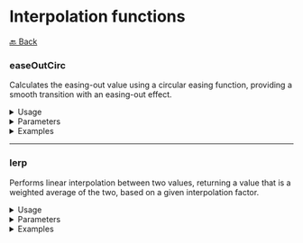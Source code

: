 # Interpolation functions

[🔙 Back](../../README.md)


### easeOutCirc

Calculates the easing-out value using a circular easing function, providing a smooth transition with an easing-out effect.

<details>

<summary>Usage</summary>

The `easeOutCirc` function applies a circular easing-out curve to an input value, typically used for animations or transitions to create a smooth deceleration effect.

```ts
import { easeOutCirc } from '@alessiofrittoli/math-utils'
// or
import { easeOutCirc } from '@alessiofrittoli/math-utils/interpolation'

// Apply circular easing-out to a value
easeOutCirc( 0 )	// Output: 0
easeOutCirc( 0.5 )	// Output: 0.9682458365518543
easeOutCirc( 1 )	// Output: 1
```

</details>

<details>

<summary>Parameters</summary>

`x`\
Type: `number`\
The input value for the easing function, typically in the range [0, 1].

`x = 0`: The starting point of the easing curve.
`x = 1`: The end of the easing curve, where the value is 1.

`Returns`\
Type: `number`\
The eased value, based on the circular easing-out curve. The output will also be within the range [0, 1].

</details>

<details>

<summary>Examples</summary>

###### Full Range of Input Values

```ts
easeOutCirc( 0 )	// Output: 0
easeOutCirc( 0.25 )	// Output: 0.8267972847076845
easeOutCirc( 0.5 )	// Output: 0.9682458365518543
easeOutCirc( 1 )	// Output: 1
```

###### Intermediate Values

```ts
easeOutCirc( 0.75 )	// Output: 0.998044963916957
```

</details>

---

### lerp

Performs linear interpolation between two values, returning a value that is a weighted average of the two, based on a given interpolation factor.

<details>

<summary>Usage</summary>

The `lerp` function is commonly used in animations, simulations, or any scenario where you need to interpolate (or "blend") between two values based on a factor that typically ranges from 0 to 1.

```ts
import { lerp } from '@alessiofrittoli/math-utils'
// or
import { lerp } from '@alessiofrittoli/math-utils/interpolation'

// Interpolate between two values
lerp( 0, 10, 0 )	// Output: 0
lerp( 0, 10, 0.5 )	// Output: 5
lerp( 0, 10, 1 )	// Output: 10
```

</details>

<details>

<summary>Parameters</summary>

`a`\
Type: `number`\
The starting value of the interpolation. When `t = 0`, the result will be `a`.

`b`\
Type: `number`\
The ending value of the interpolation. When `t = 1`, the result will be `b`.

`t`\
Type: `number`\
The interpolation factor.

`t = 0`: Returns `a` (the starting value).\
`t = 1`: Returns `b` (the ending value).\
Values between `0` and `1` will return a value that is linearly between `a` and `b`.

`Returns`\
Type: `number`\
The interpolated value between `a` and `b`, calculated as `a * (1 - t) + b * t`.

</details>

<details>

<summary>Examples</summary>

###### Interpolation at the Ends

```ts
lerp( 0, 10, 0 )	// Output: 0
lerp( 0, 10, 1 )	// Output: 10
```

###### Interpolation at the Midpoint

```ts
lerp( 0, 10, 0.5 )	// Output: 5
```

###### Other Values of `t`

```ts
lerp( 5, 15, 0.25 )		// Output: 7.5
lerp( 100, 200, 0.75 )	// Output: 175
```

</details>